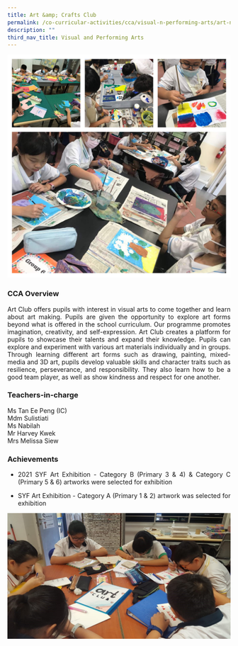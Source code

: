 ```yaml
---
title: Art &amp; Crafts Club
permalink: /co-curricular-activities/cca/visual-n-performing-arts/art-n-crafts-club/
description: ""
third_nav_title: Visual and Performing Arts
---
```

![](/images/2023%20Art%20Club_school%20website-min.jpg)

### CCA Overview

<p style="text-align: justify;">Art Club offers pupils with interest in visual arts to come together and learn about art making. Pupils are given the opportunity to explore art forms beyond what is offered in the school curriculum. Our programme promotes imagination, creativity, and self-expression. Art Club creates a platform for pupils to showcase their talents and expand their knowledge. Pupils can explore and experiment with various art materials individually and in groups. Through learning different art forms such as drawing, painting, mixed-media and 3D art, pupils develop valuable skills and character traits such as resilience, perseverance, and responsibility. They also learn how to be a good team player, as well as show kindness and respect for one another.<br></p>

### Teachers-in-charge

Ms Tan Ee Peng (IC)<br> 
Mdm Sulistiati  <br> 
Ms Nabilah  <br> 
Mr Harvey Kwek  <br> 
Mrs Melissa Siew<br> <p></p>

### Achievements

* <p style="text-align: justify;">2021 SYF Art Exhibition - Category B (Primary 3 &amp; 4) &amp; Category C (Primary 5 &amp; 6) artworks were selected for exhibition<br>

* </p><p style="text-align: justify;">SYF Art Exhibition - Category A (Primary 1 &amp; 2) artwork was selected for exhibition<br></p>
	
![](/images/Art%201.jpg)<p></p>